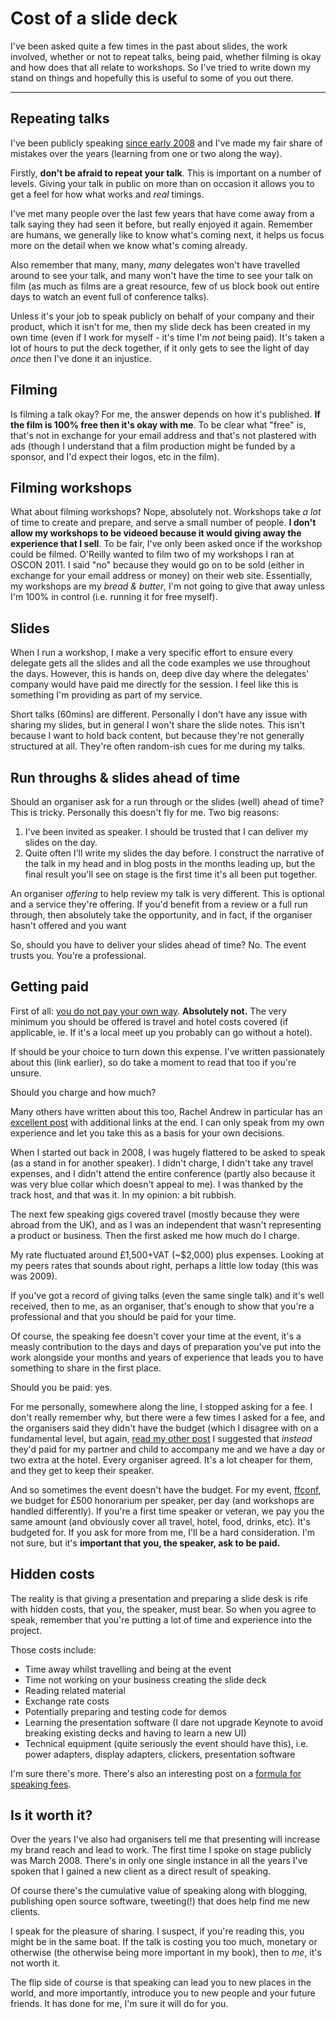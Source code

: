 # Cost of a slide deck

I've been asked quite a few times in the past about slides, the work involved, whether or not to repeat talks, being paid, whether filming is okay and how does that all relate to workshops. So I've tried to write down my stand on things and hopefully this is useful to some of you out there.

<!--more-->

---

## Repeating talks

I've been publicly speaking [since early 2008](/2008/03/18/the-dom-scripting-toolkit-jquery) and I've made my fair share of mistakes over the years (learning from one or two along the way).

Firstly, **don't be afraid to repeat your talk**. This is important on a number of levels. Giving your talk in public on more than on occasion it allows you to get a feel for how what works and *real* timings.

I've met many people over the last few years that have come away from a talk saying they had seen it before, but really enjoyed it again. Remember are humans, we generally like to know what's coming next, it helps us focus more on the detail when we know what's coming already.

Also remember that many, many, *many* delegates won't have travelled around to see your talk, and many won't have the time to see your talk on film (as much as films are a great resource, few of us block book out entire days to watch an event full of conference talks).

Unless it's your job to speak publicly on behalf of your company and their product, which it isn't for me, then my slide deck has been created in my own time (even if I work for myself - it's time I'm *not* being paid). It's taken a lot of hours to put the deck together, if it only gets to see the light of day *once* then I've done it an injustice.

## Filming

Is filming a talk okay? For me, the answer depends on how it's published. **If the film is 100% free then it's okay with me**. To be clear what "free" is, that's not in exchange for your email address and that's not plastered with ads (though I understand that a film production might be funded by a sponsor, and I'd expect their logos, etc in the film).


## Filming workshops

What about filming workshops? Nope, absolutely not. Workshops take *a lot* of time to create and prepare, and serve a small number of people. **I don't allow my workshops to be videoed because it would giving away the experience that I sell**. To be fair, I've only been asked once if the workshop could be filmed. O'Reilly wanted to film two of my workshops I ran at OSCON 2011. I said "no" because they would go on to be sold (either in exchange for your email address or money) on their web site. Essentially, my workshops are my *bread & butter*, I'm not going to give that away unless I'm 100% in control (i.e. running it for free myself).

## Slides

When I run a workshop, I make a very specific effort to ensure every delegate gets all the slides and all the code examples we use throughout the days. However, this is hands on, deep dive day where the delegates' company would have paid me directly for the session. I feel like this is something I'm providing as part of my service.

Short talks (60mins) are different. Personally I don't have any issue with sharing my slides, but in general I won't share the slide notes. This isn't because I want to hold back content, but because they're not generally structured at all. They're often random-ish cues for me during my talks.

## Run throughs & slides ahead of time

Should an organiser ask for a run through or the slides (well) ahead of time? This is tricky. Personally this doesn't fly for me. Two big reasons:

1. I've been invited as speaker. I should be trusted that I can deliver my slides on the day.
2. Quite often I'll write my slides the day before. I construct the narrative of the talk in my head and in blog posts in the months leading up, but the final result you'll see on stage is the first time it's all been put together.

An organiser *offering* to help review my talk is very different. This is optional and a service they're offering. If you'd benefit from a review or a full run through, then absolutely take the opportunity, and in fact, if the organiser hasn't offered and you want

So, should you have to deliver your slides ahead of time? No. The event trusts you. You're a professional.

## Getting paid


First of all: [you do not pay your own way](https://remysharp.com/2014/03/07/youre-paying-to-speak). **Absolutely not.** The very minimum you should be offered is travel and hotel costs covered (if applicable, ie. If it's a local meet up you probably can go without a hotel).

If should be your choice to turn down this expense. I've written passionately about this (link earlier), so do take a moment to read that too if you're unsure.

Should you charge and how much?

Many others have written about this too, Rachel Andrew in particular has an [excellent post](https://rachelandrew.co.uk/archives/2014/05/02/conference-speaking-transparency-and-fairness/) with additional links at the end. I can only speak from my own experience and let you take this as a basis for your own decisions.

When I started out back in 2008, I was hugely flattered to be asked to speak (as a stand in for another speaker). I didn't charge, I didn't take any travel expenses, and I didn't attend the entire conference (partly also because it was very blue collar which doesn't appeal to me). I was thanked by the track host, and that was it. In my opinion: a bit rubbish.

The next few speaking gigs covered travel (mostly because they were abroad from the UK), and as I was an independent that wasn't representing a product or business. Then the first asked me how much do I charge.

My rate fluctuated around £1,500+VAT (~$2,000) plus expenses. Looking at my peers rates that sounds about right, perhaps a little low today (this was was 2009).

If you've got a record of giving talks (even the same single talk) and it's well received, then to me, as an organiser, that's enough to show that you're a professional and that you should be paid for your time.

Of course, the speaking fee doesn't cover your time at the event, it's a measly contribution to the days and days of preparation you've put into the work alongside your months and years of experience that leads you to have something to share in the first place.

Should you be paid: yes.

For me personally, somewhere along the line, I stopped asking for a fee. I don't really remember why, but there were a few times I asked for a fee, and the organisers said they didn't have the budget (which I disagree with on a fundamental level, but again, [read my other post](https://remysharp.com/2014/03/07/youre-paying-to-speak!) I suggested that *instead* they'd paid for my partner and child to accompany me and we have a day or two extra at the hotel. Every organiser agreed. It's a lot cheaper for them, and they get to keep their speaker.

And so sometimes the event doesn't have the budget. For my event, [ffconf](https://ffconf.org), we budget for £500 honorarium per speaker, per day (and workshops are handled differently). If you're a first time speaker or veteran, we pay you the same amount (and obviously cover all travel, hotel, food, drinks, etc). It's budgeted for. If you ask for more from me, I'll be a hard consideration. I'm not sure, but it's **important that you, the speaker, ask to be paid.**

## Hidden costs

The reality is that giving a presentation and preparing a slide desk is rife with hidden costs, that you, the speaker, must bear. So when you agree to speak, remember that you're putting a lot of time and experience into the project.

Those costs include:

- Time away whilst travelling and being at the event
- Time not working on your business creating the slide deck
- Reading related material
- Exchange rate costs
- Potentially preparing and testing code for demos
- Learning the presentation software (I dare not upgrade Keynote to avoid breaking existing decks and having to learn a new UI)
- Technical equipment (quite seriously the event should have this), i.e. power adapters, display adapters, clickers, presentation software

I'm sure there's more. There's also an interesting post on a [formula for speaking fees](http://www.thenerdary.net/post/84544230452/a-formula-for-speaking-fees).

## Is it worth it?

Over the years I've also had organisers tell me that presenting will increase my brand reach and lead to work. The first time I spoke on stage publicly was March 2008. There's in only one single instance in all the years I've spoken that I gained a new client as a direct result of speaking.

Of course there's the cumulative value of speaking along with blogging, publishing open source software, tweeting(!) that does help find me new clients.

I speak for the pleasure of sharing. I suspect, if you're reading this, you might be in the same boat. If the talk is costing you too much, monetary or otherwise (the otherwise being more important in my book), then to *me*, it's not worth it.

The flip side of course is that speaking can lead you to new places in the world, and more importantly, introduce you to new people and your future friends. It has done for me, I'm sure it will do for you.
